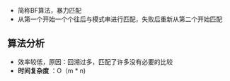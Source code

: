 - 简称BF算法，暴力匹配
- 从第一个开始一个个往后与模式串进行匹配，失败后重新从第二个开始匹配
## 算法分析
- 效率较低，原因：回溯过多，匹配了许多没有必要的比较
- **时间复杂度** ：O（m * n)
